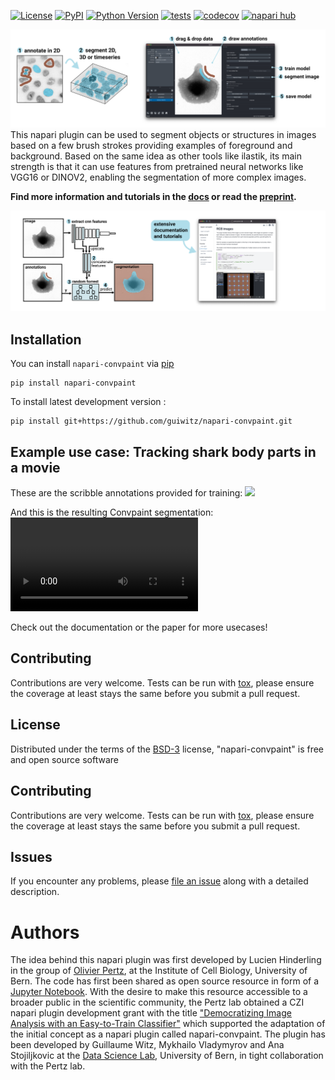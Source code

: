 
[![License](https://img.shields.io/pypi/l/napari-convpaint.svg?color=green)](https://github.com/guiwitz/napari-convpaint/raw/main/LICENSE)
[![PyPI](https://img.shields.io/pypi/v/napari-convpaint.svg?color=green)](https://pypi.org/project/napari-convpaint)
[![Python Version](https://img.shields.io/pypi/pyversions/napari-convpaint.svg?color=green)](https://python.org)
[![tests](https://github.com/guiwitz/napari-convpaint/workflows/tests/badge.svg)](https://github.com/guiwitz/napari-convpaint/actions)
[![codecov](https://codecov.io/gh/guiwitz/napari-convpaint/branch/main/graph/badge.svg)](https://codecov.io/gh/guiwitz/napari-convpaint)
[![napari hub](https://img.shields.io/endpoint?url=https://api.napari-hub.org/shields/napari-convpaint)](https://napari-hub.org/plugins/napari-convpaint)



![overview conv-paint](/images/overview_github.png)
This napari plugin can be used to segment objects or structures in images based on a few brush strokes providing examples of foreground and background. Based on the same idea as other tools like ilastik, its main strength is that it can use features from pretrained neural networks like VGG16 or DINOV2, enabling the segmentation of more complex images.

**Find more information and tutorials in the [docs](https://guiwitz.github.io/napari-convpaint/) or read the [preprint](./paper/conv-paint.pdf).**


![overview conv-paint](/images/network_github.png)

## Installation

You can install `napari-convpaint` via [pip]

    pip install napari-convpaint

To install latest development version :

    pip install git+https://github.com/guiwitz/napari-convpaint.git


## Example use case: Tracking shark body parts in a movie
These are the scribble annotations provided for training:
![](./images/annotations_shark.png)

And this is the resulting Convpaint segmentation:
<video src="https://github.com/user-attachments/assets/6a2be1fe-25cc-4af1-9f50-aab9bc4123d9"></video>

Check out the documentation or the paper for more usecases!

## Contributing

Contributions are very welcome. Tests can be run with [tox], please ensure
the coverage at least stays the same before you submit a pull request.

## License

Distributed under the terms of the [BSD-3] license,
"napari-convpaint" is free and open source software

## Contributing

Contributions are very welcome. Tests can be run with [tox], please ensure
the coverage at least stays the same before you submit a pull request.

## Issues

If you encounter any problems, please [file an issue] along with a detailed description.

[napari]: https://github.com/napari/napari
[Cookiecutter]: https://github.com/audreyr/cookiecutter
[@napari]: https://github.com/napari
[MIT]: http://opensource.org/licenses/MIT
[BSD-3]: http://opensource.org/licenses/BSD-3-Clause
[GNU GPL v3.0]: http://www.gnu.org/licenses/gpl-3.0.txt
[GNU LGPL v3.0]: http://www.gnu.org/licenses/lgpl-3.0.txt
[Apache Software License 2.0]: http://www.apache.org/licenses/LICENSE-2.0
[Mozilla Public License 2.0]: https://www.mozilla.org/media/MPL/2.0/index.txt
[cookiecutter-napari-plugin]: https://github.com/napari/cookiecutter-napari-plugin

[file an issue]: https://github.com/guiwitz/napari-convpaint/issues

[napari]: https://github.com/napari/napari
[tox]: https://tox.readthedocs.io/en/latest/
[pip]: https://pypi.org/project/pip/
[PyPI]: https://pypi.org/

# Authors

The idea behind this napari plugin was first developed by Lucien Hinderling in the group of [Olivier Pertz](https://www.pertzlab.net/), at the Institute of Cell Biology, University of Bern. The code has first been shared as open source resource in form of a [Jupyter Notebook](https://github.com/hinderling/napari_pixel_classifier). With the desire to make this resource accessible to a broader public in the scientific community, the Pertz lab obtained a CZI napari plugin development grant with the title ["Democratizing Image Analysis with an Easy-to-Train Classifier"](https://chanzuckerberg.com/science/programs-resources/imaging/napari/democratizing-image-analysis-with-an-easy-to-train-classifier/) which supported the adaptation of the initial concept as a napari plugin called napari-convpaint. The plugin has been developed by Guillaume Witz, Mykhailo Vladymyrov and Ana Stojiljkovic at the [Data Science Lab](https://www.dsl.unibe.ch/), University of Bern, in tight collaboration with the Pertz lab.
